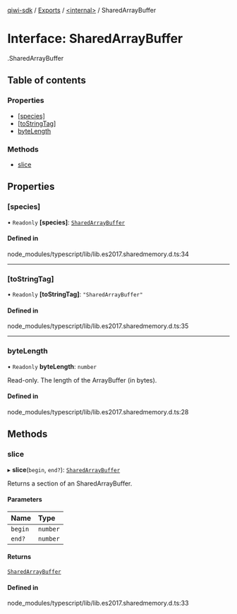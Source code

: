 [qiwi-sdk](../README.md) / [Exports](../modules.md) / [<internal\>](../modules/internal_.md) / SharedArrayBuffer

# Interface: SharedArrayBuffer

[<internal>](../modules/internal_.md).SharedArrayBuffer

## Table of contents

### Properties

- [[species]](internal_.SharedArrayBuffer.md#[species])
- [[toStringTag]](internal_.SharedArrayBuffer.md#[tostringtag])
- [byteLength](internal_.SharedArrayBuffer.md#bytelength)

### Methods

- [slice](internal_.SharedArrayBuffer.md#slice)

## Properties

### [species]

• `Readonly` **[species]**: [`SharedArrayBuffer`](../modules/internal_.md#sharedarraybuffer)

#### Defined in

node_modules/typescript/lib/lib.es2017.sharedmemory.d.ts:34

___

### [toStringTag]

• `Readonly` **[toStringTag]**: ``"SharedArrayBuffer"``

#### Defined in

node_modules/typescript/lib/lib.es2017.sharedmemory.d.ts:35

___

### byteLength

• `Readonly` **byteLength**: `number`

Read-only. The length of the ArrayBuffer (in bytes).

#### Defined in

node_modules/typescript/lib/lib.es2017.sharedmemory.d.ts:28

## Methods

### slice

▸ **slice**(`begin`, `end?`): [`SharedArrayBuffer`](../modules/internal_.md#sharedarraybuffer)

Returns a section of an SharedArrayBuffer.

#### Parameters

| Name | Type |
| :------ | :------ |
| `begin` | `number` |
| `end?` | `number` |

#### Returns

[`SharedArrayBuffer`](../modules/internal_.md#sharedarraybuffer)

#### Defined in

node_modules/typescript/lib/lib.es2017.sharedmemory.d.ts:33
